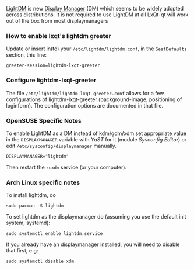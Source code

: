[LightDM](http://www.freedesktop.org/wiki/Software/LightDM) is new 
[Display Manager](http://en.wikipedia.org/wiki/X_display_manager_%28program_type%29) (DM) which seems to be widely adopted across distributions. It is not required to use LightDM at all LxQt-qt will work out of the box from most displaymanagers

### How to enable lxqt's lightdm greeter

Update or insert in(to) your `/etc/lightdm/lightdm.conf`, in the `SeatDefaults` section, this line:

    greeter-session=lightdm-lxqt-greeter

### Configure lightdm-lxqt-greeter

The file `/etc/lightdm/lightdm-lxqt-greeter.conf` allows for a few configurations of lightdm-lxqt-greeter (background-image, positioning of loginform). The configuration options are documented in that file.

### OpenSUSE Specific Notes

To enable LightDM as a DM instead of kdm/gdm/xdm set appropriate value in the `DISPLAYMANAGER` variable with _YaST_ for it (module _Sysconfig Editor_) or edit `/etc/sysconfig/displaymanager` manually.

    DISPLAYMANAGER="lightdm"

Then restart the `rcxdm` service (or your computer).

### Arch Linux specific notes

To install lightdm, do

    sudo pacman -S lightdm

To set lightdm as the displaymanager do (assuming you use the default init system, systemd):

    sudo systemctl enable lightdm.service

If you already have an displaymanager installed, you will need to disable that first, e.g:

    sudo systemctl disable xdm
